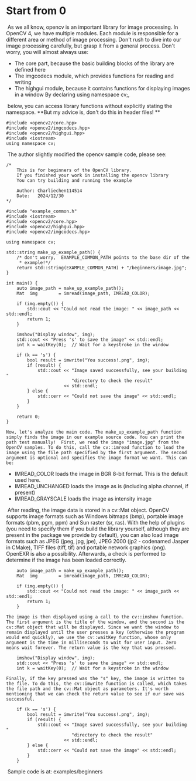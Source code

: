 # Start from 0  

​	As we all know, opencv is an important library for image processing. In OpenCV 4, we have multiple modules. Each module is responsible for a different area or method of image processing. Don't rush to dive into our image processing carefully, but grasp it from a general process.  Don't worry, you will almost always use: 

- The core part, because the basic building blocks of the library are defined here 
- The imgcodecs module, which provides functions for reading and writing 
- The highgui module, because it contains functions for displaying images in a window By declaring using namespace cv;, 

​	below, you can access library functions without explicitly stating the namespace. **But my advice is, don't do this in header files! **

```
#include <opencv2/core.hpp>
#include <opencv2/imgcodecs.hpp>
#include <opencv2/highgui.hpp>
#include <iostream>
using namespace cv;
```

​	The author slightly modified the opencv sample code, please see:

```
/*
    This is for beginners of the OpenCV library.
    If you finished your work in installing the opencv library
    You can try building and running the example

    Author: Charliechen114514
    Date:   2024/12/30
*/

#include "example_common.h"
#include <iostream>
#include <opencv2/core.hpp>
#include <opencv2/highgui.hpp>
#include <opencv2/imgcodecs.hpp>

using namespace cv;

std::string make_up_example_path() {
    /* don't worry,  EXAMPLE_COMMON_PATH points to the base dir of the
     * example!*/
    return std::string(EXAMPLE_COMMON_PATH) + "/beginners/image.jpg";
}

int main() {
    auto image_path = make_up_example_path();
    Mat  img        = imread(image_path, IMREAD_COLOR);

    if (img.empty()) {
        std::cout << "Could not read the image: " << image_path << std::endl;
        return 1;
    }

    imshow("Display window", img);
    std::cout << "Press 's' to save the image" << std::endl;
    int k = waitKey(0);  // Wait for a keystroke in the window

    if (k == 's') {
        bool result = imwrite("You success!.png", img);
        if (result) {
            std::cout << "Image saved successfully, see your building "
                         "directory to check the result"
                      << std::endl;
        } else {
            std::cerr << "Could not save the image" << std::endl;
        }
    }

    return 0;
}
```

 	Now, let's analyze the main code. The make_up_example_path function simply finds the image in our example source code. You can print the path test manually!  First, we read the image "image.jpg" from the OpenCV samples. To do this, call the cv::imread function to load the image using the file path specified by the first argument. The second argument is optional and specifies the image format we want. This can be: 

- IMREAD_COLOR loads the image in BGR 8-bit format. This is the default used here. 
-  IMREAD_UNCHANGED loads the image as is (including alpha channel, if present) 
- IMREAD_GRAYSCALE loads the image as intensity image  

​	After reading, the image data is stored in a cv::Mat object. OpenCV supports image formats such as Windows bitmaps (bmp), portable image formats (pbm, pgm, ppm) and Sun raster (sr, ras). With the help of plugins (you need to specify them if you build the library yourself, although they are present in the package we provide by default), you can also load image formats such as JPEG (jpeg, jpg, jpe), JPEG 2000 (jp2 - codenamed Jasper in CMake), TIFF files (tiff, tif) and portable network graphics (png). OpenEXR is also a possibility.  Afterwards, a check is performed to determine if the image has been loaded correctly.

```
    auto image_path = make_up_example_path();
    Mat  img        = imread(image_path, IMREAD_COLOR);

    if (img.empty()) {
        std::cout << "Could not read the image: " << image_path << std::endl;
        return 1;
    }
```

 	The image is then displayed using a call to the cv::imshow function. The first argument is the title of the window, and the second is the cv::Mat object that will be displayed. Since we want the window to remain displayed until the user presses a key (otherwise the program would end quickly), we use the cv::waitKey function, whose only argument is the time in milliseconds to wait for user input. Zero means wait forever. The return value is the key that was pressed.

```
  	imshow("Display window", img);
    std::cout << "Press 's' to save the image" << std::endl;
    int k = waitKey(0);  // Wait for a keystroke in the window
```

 	Finally, if the key pressed was the "s" key, the image is written to the file. To do this, the cv::imwrite function is called, which takes the file path and the cv::Mat object as parameters. It's worth mentioning that we can check the return value to see if our save was successful.

```
    if (k == 's') {
        bool result = imwrite("You success!.png", img);
        if (result) {
            std::cout << "Image saved successfully, see your building "
                         "directory to check the result"
                      << std::endl;
        } else {
            std::cerr << "Could not save the image" << std::endl;
        }
    }

```

​	Sample code is at: examples/beginners

